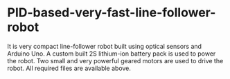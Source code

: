 # PID-based-very-fast-line-follower-robot
It is very compact line-follower robot built using optical sensors and Arduino Uno. A custom built 2S lithium-ion battery pack is used to power the robot. Two small and very powerful geared motors are used to drive the robot. All required files are available above.
